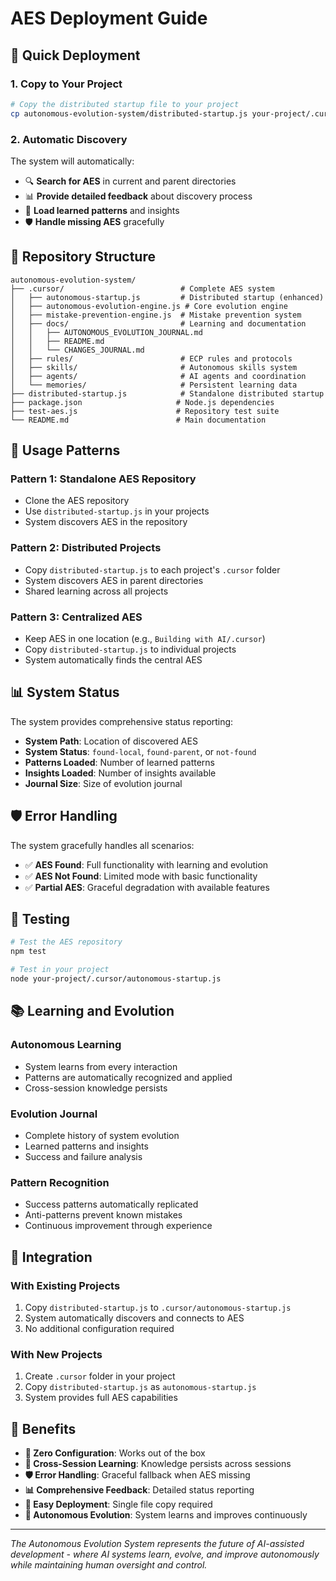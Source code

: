 # AES Deployment Guide

## 🚀 **Quick Deployment**

### **1. Copy to Your Project**

```bash
# Copy the distributed startup file to your project
cp autonomous-evolution-system/distributed-startup.js your-project/.cursor/autonomous-startup.js
```

### **2. Automatic Discovery**

The system will automatically:
- 🔍 **Search for AES** in current and parent directories
- 📊 **Provide detailed feedback** about discovery process
- 🎯 **Load learned patterns** and insights
- 🛡️ **Handle missing AES** gracefully

## 📁 **Repository Structure**

```
autonomous-evolution-system/
├── .cursor/                          # Complete AES system
│   ├── autonomous-startup.js         # Distributed startup (enhanced)
│   ├── autonomous-evolution-engine.js # Core evolution engine
│   ├── mistake-prevention-engine.js  # Mistake prevention system
│   ├── docs/                         # Learning and documentation
│   │   ├── AUTONOMOUS_EVOLUTION_JOURNAL.md
│   │   ├── README.md
│   │   └── CHANGES_JOURNAL.md
│   ├── rules/                        # ECP rules and protocols
│   ├── skills/                       # Autonomous skills system
│   ├── agents/                       # AI agents and coordination
│   └── memories/                     # Persistent learning data
├── distributed-startup.js            # Standalone distributed startup
├── package.json                     # Node.js dependencies
├── test-aes.js                      # Repository test suite
└── README.md                        # Main documentation
```

## 🔧 **Usage Patterns**

### **Pattern 1: Standalone AES Repository**
- Clone the AES repository
- Use `distributed-startup.js` in your projects
- System discovers AES in the repository

### **Pattern 2: Distributed Projects**
- Copy `distributed-startup.js` to each project's `.cursor` folder
- System discovers AES in parent directories
- Shared learning across all projects

### **Pattern 3: Centralized AES**
- Keep AES in one location (e.g., `Building with AI/.cursor`)
- Copy `distributed-startup.js` to individual projects
- System automatically finds the central AES

## 📊 **System Status**

The system provides comprehensive status reporting:

- **System Path**: Location of discovered AES
- **System Status**: `found-local`, `found-parent`, or `not-found`
- **Patterns Loaded**: Number of learned patterns
- **Insights Loaded**: Number of insights available
- **Journal Size**: Size of evolution journal

## 🛡️ **Error Handling**

The system gracefully handles all scenarios:

- ✅ **AES Found**: Full functionality with learning and evolution
- ✅ **AES Not Found**: Limited mode with basic functionality
- ✅ **Partial AES**: Graceful degradation with available features

## 🧪 **Testing**

```bash
# Test the AES repository
npm test

# Test in your project
node your-project/.cursor/autonomous-startup.js
```

## 📚 **Learning and Evolution**

### **Autonomous Learning**
- System learns from every interaction
- Patterns are automatically recognized and applied
- Cross-session knowledge persists

### **Evolution Journal**
- Complete history of system evolution
- Learned patterns and insights
- Success and failure analysis

### **Pattern Recognition**
- Success patterns automatically replicated
- Anti-patterns prevent known mistakes
- Continuous improvement through experience

## 🔗 **Integration**

### **With Existing Projects**
1. Copy `distributed-startup.js` to `.cursor/autonomous-startup.js`
2. System automatically discovers and connects to AES
3. No additional configuration required

### **With New Projects**
1. Create `.cursor` folder in your project
2. Copy `distributed-startup.js` as `autonomous-startup.js`
3. System provides full AES capabilities

## 🎯 **Benefits**

- **🎯 Zero Configuration**: Works out of the box
- **🔄 Cross-Session Learning**: Knowledge persists across sessions
- **🛡️ Error Handling**: Graceful fallback when AES missing
- **📊 Comprehensive Feedback**: Detailed status reporting
- **🚀 Easy Deployment**: Single file copy required
- **🧠 Autonomous Evolution**: System learns and improves continuously

---

*The Autonomous Evolution System represents the future of AI-assisted development - where AI systems learn, evolve, and improve autonomously while maintaining human oversight and control.*

